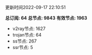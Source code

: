 更新时间2022-09-17 22:10:51

**总订阅: 64**
**总节点: 9843**
**有效节点: 1963**
- v2ray节点: 1627
- trojan节点: 64
- ss节点: 267
- ssr节点: 5
